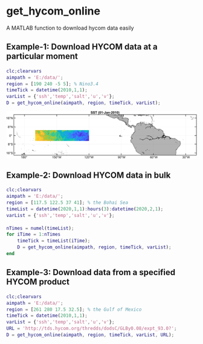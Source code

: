 # get_hycom_online
A MATLAB function to download hycom data easily


## Example-1: Download HYCOM data at a particular moment
```Matlab
clc;clearvars
aimpath = 'E:/data/';
region = [190 240 -5 5]; % Nino3.4
timeTick = datetime(2010,1,1);
varList = {'ssh','temp','salt','u','v'};    
D = get_hycom_online(aimpath, region, timeTick, varList);
```
![avatar](/figures/nino34.png)

## Example-2: Download HYCOM data in bulk
```Matlab
clc;clearvars
aimpath = 'E:/data/';
region = [117.5 122.5 37 41]; % the Bohai Sea
timeList = datetime(2020,1,1):hours(3):datetime(2020,2,1);
varList = {'ssh','temp','salt','u','v'};

nTimes = numel(timeList);
for iTime = 1:nTimes
    timeTick = timeList(iTime);
    D = get_hycom_online(aimpath, region, timeTick, varList);
end
```

## Example-3: Download data from a specified HYCOM product
```Matlab
clc;clearvars
aimpath = 'E:/data/';
region = [261 280 17.5 32.5]; % the Gulf of Mexico
timeTick = datetime(2010,1,1);
varList = {'ssh','temp','salt','u','v'};    
URL = 'http://tds.hycom.org/thredds/dodsC/GLBy0.08/expt_93.0?';
D = get_hycom_online(aimpath, region, timeTick, varList, URL);
```
